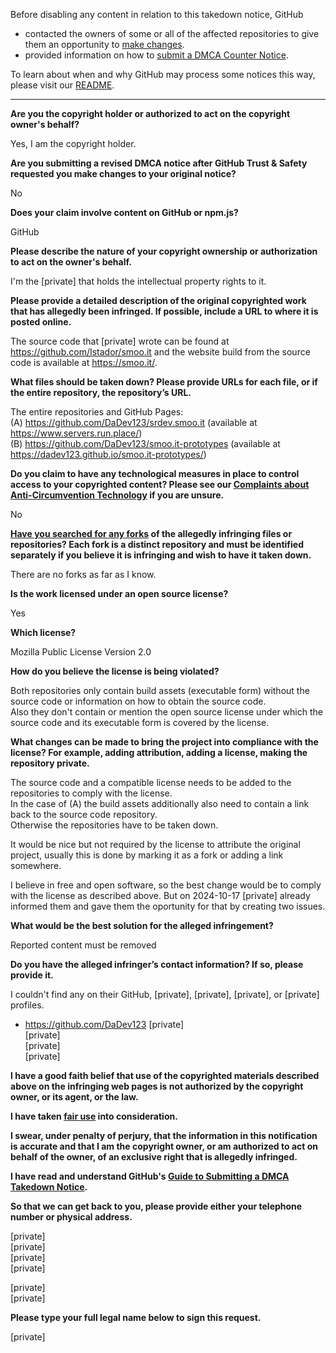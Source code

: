 Before disabling any content in relation to this takedown notice, GitHub
- contacted the owners of some or all of the affected repositories to give them an opportunity to [make changes](https://docs.github.com/en/github/site-policy/dmca-takedown-policy#a-how-does-this-actually-work).
- provided information on how to [submit a DMCA Counter Notice](https://docs.github.com/en/articles/guide-to-submitting-a-dmca-counter-notice).

To learn about when and why GitHub may process some notices this way, please visit our [README](https://github.com/github/dmca/blob/master/README.md#anatomy-of-a-takedown-notice).

---

**Are you the copyright holder or authorized to act on the copyright owner's behalf?**

Yes, I am the copyright holder.

**Are you submitting a revised DMCA notice after GitHub Trust & Safety requested you make changes to your original notice?**

No

**Does your claim involve content on GitHub or npm.js?**

GitHub

**Please describe the nature of your copyright ownership or authorization to act on the owner's behalf.**

I'm the [private] that holds the intellectual property rights to it.

**Please provide a detailed description of the original copyrighted work that has allegedly been infringed. If possible, include a URL to where it is posted online.**

The source code that [private] wrote can be found at https://github.com/Istador/smoo.it and the website build from the source code is available at https://smoo.it/.

**What files should be taken down? Please provide URLs for each file, or if the entire repository, the repository’s URL.**

The entire repositories and GitHub Pages:  
(A) https://github.com/DaDev123/srdev.smoo.it (available at https://www.servers.run.place/)  
(B) https://github.com/DaDev123/smoo.it-prototypes (available at https://dadev123.github.io/smoo.it-prototypes/)  

**Do you claim to have any technological measures in place to control access to your copyrighted content? Please see our <a href="https://docs.github.com/articles/guide-to-submitting-a-dmca-takedown-notice#complaints-about-anti-circumvention-technology">Complaints about Anti-Circumvention Technology</a> if you are unsure.**

No

**<a href="https://docs.github.com/articles/dmca-takedown-policy#b-what-about-forks-or-whats-a-fork">Have you searched for any forks</a> of the allegedly infringing files or repositories? Each fork is a distinct repository and must be identified separately if you believe it is infringing and wish to have it taken down.**

There are no forks as far as I know.

**Is the work licensed under an open source license?**

Yes

**Which license?**

Mozilla Public License Version 2.0

**How do you believe the license is being violated?**

Both repositories only contain build assets (executable form) without the source code or information on how to obtain the source code.  
Also they don't contain or mention the open source license under which the source code and its executable form is covered by the license.

**What changes can be made to bring the project into compliance with the license? For example, adding attribution, adding a license, making the repository private.**

The source code and a compatible license needs to be added to the repositories to comply with the license.  
In the case of (A) the build assets additionally also need to contain a link back to the source code repository.  
Otherwise the repositories have to be taken down.

It would be nice but not required by the license to attribute the original project, usually this is done by marking it as a fork or adding a link somewhere.

I believe in free and open software, so the best change would be to comply with the license as described above. But on 2024-10-17 [private] already informed them and gave them the oportunity for that by creating two issues.

**What would be the best solution for the alleged infringement?**

Reported content must be removed

**Do you have the alleged infringer’s contact information? If so, please provide it.**

I couldn't find any on their GitHub, [private], [private], [private], or [private] profiles.

- https://github.com/DaDev123
[private]  
[private]  
[private]  
[private]  

**I have a good faith belief that use of the copyrighted materials described above on the infringing web pages is not authorized by the copyright owner, or its agent, or the law.**

**I have taken <a href="https://www.lumendatabase.org/topics/22">fair use</a> into consideration.**

**I swear, under penalty of perjury, that the information in this notification is accurate and that I am the copyright owner, or am authorized to act on behalf of the owner, of an exclusive right that is allegedly infringed.**

**I have read and understand GitHub's <a href="https://docs.github.com/articles/guide-to-submitting-a-dmca-takedown-notice/">Guide to Submitting a DMCA Takedown Notice</a>.**

**So that we can get back to you, please provide either your telephone number or physical address.**

[private]  
[private]  
[private]  
[private]  

[private]  
[private]  

**Please type your full legal name below to sign this request.**

[private]  

